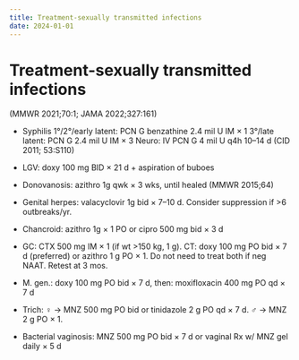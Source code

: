 ```yaml
---
title: Treatment-sexually transmitted infections
date: 2024-01-01
---
```

# Treatment-sexually transmitted infections

(MMWR 2021;70:1; JAMA 2022;327:161)
* Syphilis
1°/2°/early latent: PCN G benzathine 2.4 mil U IM × 1
3°/late latent: PCN G 2.4 mil U IM × 3
Neuro: IV PCN G 4 mil U q4h 10–14 d (CID 2011; 53:S110)
* LGV: doxy 100 mg BID × 21 d + aspiration of buboes
* Donovanosis: azithro 1g qwk × 3 wks, until healed (MMWR 2015;64)
* Genital herpes: valacyclovir 1g bid × 7–10 d. Consider suppression if >6 outbreaks/yr.
* Chancroid: azithro 1g × 1 PO or cipro 500 mg bid × 3 d

* GC: CTX 500 mg IM × 1 (if wt >150 kg, 1 g). CT: doxy 100 mg PO bid × 7 d (preferred) or azithro 1 g PO × 1. Do not need to treat both if neg NAAT. Retest at 3 mos.
* M. gen.: doxy 100 mg PO bid × 7 d, then: moxifloxacin 400 mg PO qd × 7 d
* Trich: ♀ → MNZ 500 mg PO bid or tinidazole 2 g PO qd × 7 d. ♂ → MNZ 2 g PO × 1.
* Bacterial vaginosis: MNZ 500 mg PO bid × 7 d or vaginal Rx w/ MNZ gel daily × 5 d
